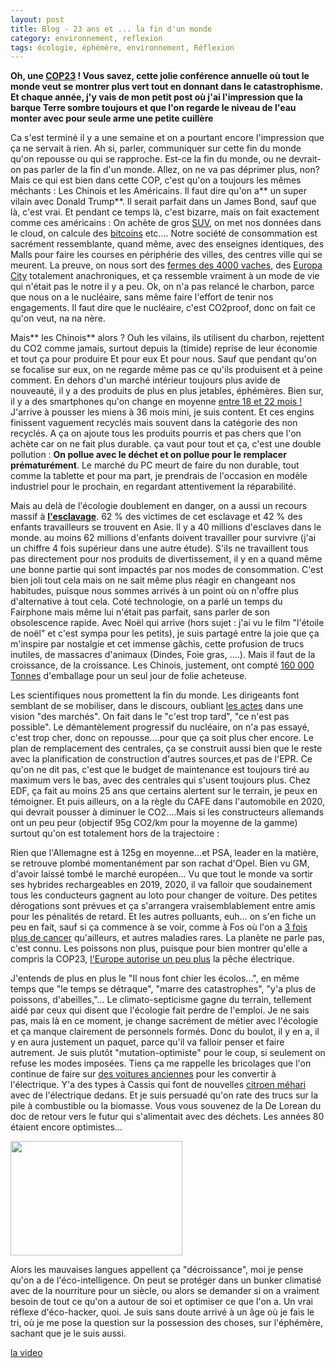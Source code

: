 ```yaml
---
layout: post
title: Blog - 23 ans et ... la fin d'un monde
category: environnement, reflexion
tags: écologie, éphémère, environnement, Réflexion
---
```

**Oh, une <a href="https://fr.wikipedia.org/wiki/Conférence_des_parties">COP23</a> ! Vous savez, cette jolie conférence annuelle où tout le monde veut se montrer plus vert tout en donnant dans le catastrophisme. Et chaque année, j'y vais de mon petit post où j'ai l'impression que la barque Terre sombre toujours et que l'on regarde le niveau de l'eau monter avec pour seule arme une petite cuillère**

Ca s'est terminé il y a une semaine et on a pourtant encore l'impression que ça ne servait à rien. Ah si, parler, communiquer sur cette fin du monde qu'on repousse ou qui se rapproche. Est-ce la fin du monde, ou ne devrait-on pas parler de la fin d'un monde. Allez, on ne va pas déprimer plus, non? Mais ce qui est bien dans cette COP, c'est qu'on a toujours les mêmes méchants : Les Chinois et les Américains. Il faut dire qu'on a** un super vilain avec Donald Trump**. Il serait parfait dans un James Bond, sauf que là, c'est vrai. Et pendant ce temps là, c'est bizarre, mais on fait exactement comme ces américains : On achète de gros <a href="https://cheziceman.wordpress.com/2017/06/13/automobile-5-raisons-de-ne-plus-acheter-de-suv/">SUV</a>, on met nos données dans le cloud, on calcule des <a href="https://cheziceman.wordpress.com/2017/10/08/web-cryptomonnaie-calcul-distribue-et-raison/">bitcoins</a> etc.... Notre société de consommation est sacrément ressemblante, quand même, avec des enseignes identiques, des Malls pour faire les courses en périphérie des villes, des centres ville qui se meurent. La preuve, on nous sort des <a href="http://france3-regions.francetvinfo.fr/bourgogne-franche-comte/saone-et-loire/saone-loire-projet-ferme-4000-vaches-divise-region-1336919.html">fermes des 4000 vaches</a>, des <a href="https://fr.wikipedia.org/wiki/EuropaCity">Europa City</a> totalement anachroniques, et ça ressemble vraiment à un mode de vie qui n'était pas le notre il y a peu. Ok, on n'a pas relancé le charbon, parce que nous on a le nucléaire, sans même faire l'effort de tenir nos engagements. Il faut dire que le nucléaire, c'est CO2proof, donc on fait ce qu'on veut, na na nère.

Mais** les Chinois** alors ? Ouh les vilains, ils utilisent du charbon, rejettent du CO2 comme jamais, surtout depuis la (timide) reprise de leur économie et tout ça pour produire Et pour eux Et pour nous. Sauf que pendant qu'on se focalise sur eux, on ne regarde même pas ce qu'ils produisent et à peine comment. En dehors d'un marché intérieur toujours plus avide de nouveauté, il y a des produits de plus en plus jetables, éphémères. Bien sur, il y a des smartphones qu'on change en moyenne <a href="https://fr.statista.com/infographie/8334/quelle-est-la-duree-de-vie-dun-smartphone/">entre 18 et 22 mois !</a> J'arrive à pousser les miens à 36 mois mini, je suis content. Et ces engins finissent vaguement recyclés mais souvent dans la catégorie des non recyclés. A ça on ajoute tous les produits pourris et pas chers que l'on achète car on ne fait plus durable. ça vaut pour tout et ça, c'est une double pollution : **On pollue avec le déchet et on pollue pour le remplacer prématurément**. Le marché du PC meurt de faire du non durable, tout comme la tablette et pour ma part, je prendrais de l'occasion en modèle industriel pour le prochain, en regardant attentivement la réparabilité.

Mais au delà de l'écologie doublement en danger, on a aussi un recours massif à **<a href="http://www.straitstimes.com/world/united-states/more-than-40-million-people-trapped-in-slavery-new-global-estimate">l'esclavage</a>**. 62 % des victimes de cet esclavage et 42 % des enfants travailleurs se trouvent en Asie. Il y a 40 millions d'esclaves dans le monde. au moins 62 millions d'enfants doivent travailler pour survivre (j'ai un chiffre 4 fois supérieur dans une autre étude). S'ils ne travaillent tous pas directement pour nos produits de divertissement, il y en a quand même une bonne partie qui sont impactés par nos modes de consommation. C'est bien joli tout cela mais on ne sait même plus réagir en changeant nos habitudes, puisque nous sommes arrivés à un point où on n'offre plus d'alternative à tout cela. Coté technologie, on a parlé un temps du Fairphone mais même lui n'était pas parfait, sans parler de son obsolescence rapide. Avec Noël qui arrive (hors sujet : j'ai vu le film "l'étoile de noël" et c'est sympa pour les petits), je suis partagé entre la joie que ça m'inspire par nostalgie et cet immense gâchis, cette profusion de trucs inutiles, de massacres d'animaux (Dindes, Foie gras, ....). Mais il faut de la croissance, de la croissance. Les Chinois, justement, ont compté <a href="http://Http://www.straitstimes.com/asia/east-asia/china-faces-160000-tonnes-of-packaging-waste-after-singles-day-buying-binge">160 000 Tonnes</a> d'emballage pour un seul jour de folie acheteuse.

Les scientifiques nous promettent la fin du monde. Les dirigeants font semblant de se mobiliser, dans le discours, oubliant <a href="http://www.elysee.fr/declarations/article/discours-du-president-de-la-republique-emmanuel-macron-lors-de-la-cop23-a-bonn/">les actes</a>&nbsp;dans une vision "des marchés". On fait dans le "c'est trop tard", "ce n'est pas possible". Le démantèlement progressif du nucléaire, on n'a pas essayé, c'est trop cher, donc on repousse....pour que ça soit plus cher encore. Le plan de remplacement des centrales, ça se construit aussi bien que le reste avec la planification de construction d'autres sources,et pas de l'EPR. Ce qu'on ne dit pas, c'est que le budget de maintenance est toujours tiré au maximum vers le bas, avec des centrales qui s'usent toujours plus. Chez EDF, ça fait au moins 25 ans que certains alertent sur le terrain, je peux en témoigner. Et puis ailleurs, on a la règle du CAFE dans l'automobile en 2020, qui devrait pousser à diminuer le CO2....Mais si les constructeurs allemands ont un peu peur (objectif 95g CO2/km pour la moyenne de la gamme) surtout qu'on est totalement hors de la trajectoire :

Rien que l'Allemagne est à 125g en moyenne...et PSA, leader en la matière, se retrouve plombé momentanément par son rachat d'Opel. Bien vu GM, d'avoir laissé tombé le marché européen... Vu que tout le monde va sortir ses hybrides rechargeables en 2019, 2020, il va falloir que soudainement tous les conducteurs gagnent au loto pour changer de voiture. Des petites dérogations sont prévues et ça s'arrangera vraisemblablement entre amis pour les pénalités de retard. Et les autres polluants, euh... on s'en fiche un peu en fait, sauf si ça commence à se voir, comme à Fos où l'on a <a href="http://www.20minutes.fr/marseille/2014751-20170215-fos-mer-trois-fois-plus-cancers-ailleurs-france">3 fois plus de cancer</a> qu'ailleurs, et autres maladies rares. La planète ne parle pas, c'est connu. Les poissons non plus, puisque pour bien montrer qu'elle a compris la COP23, <a href="https://reporterre.net/Le-Parlement-europeen-donne-un-premier-feu-vert-a-la-nefaste-peche-electrique">l'Europe autorise un peu plus</a> la pêche électrique.

J'entends de plus en plus le "Il nous font chier les écolos...", en même temps que "le temps se détraque", "marre des catastrophes", "y'a plus de poissons, d'abeilles,"... Le climato-septicisme gagne du terrain, tellement aidé par ceux qui disent que l'écologie fait perdre de l'emploi. Je ne sais pas, mais là en ce moment, je change sacrément de métier avec l'écologie et ça manque clairement de personnels formés. Donc du boulot, il y en a, il y en aura justement un paquet, parce qu'il va falloir penser et faire autrement. Je suis plutôt "mutation-optimiste" pour le coup, si seulement on refuse les modes imposées. Tiens ça me rappelle les bricolages que l'on continue de faire sur <a href="https://cheziceman.wordpress.com/2015/07/01/automobile-le-sport-en-mode-electrique/">des voitures anciennes</a> pour les convertir à l'électrique. Y'a des types à Cassis qui font de nouvelles <a href="http://eden-cassis.com">citroen méhari</a> avec de l'électrique dedans. Et je suis persuadé qu'on rate des trucs sur la pile à combustible ou la biomasse. Vous vous souvenez de la De Lorean du doc de retour vers le futur qui s'alimentait avec des déchets. Les années 80 étaient encore optimistes...

<img class="aligncenter size-full wp-image-21598" src="https://cheziceman.files.wordpress.com/2017/11/deloreanfusion.jpg" alt="" width="275" height="183">

Alors les mauvaises langues appellent ça "décroissance", moi je pense qu'on a de l'éco-intelligence. On peut se protéger dans un bunker climatisé avec de la nourriture pour un siècle, ou alors se demander si on a vraiment besoin de tout ce qu'on a autour de soi et optimiser ce que l'on a. Un vrai réflexe d'éco-hacker, quoi. Je suis sans doute arrivé à un âge où je fais le tri, où je me pose la question sur la possession des choses, sur l'éphémère, sachant que je le suis aussi.

[la video](https://www.youtube.com/watch?v=MrHxhQPOO2c)

